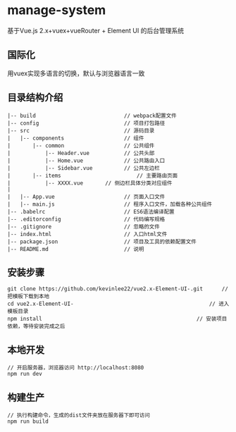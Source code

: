 # manage-system #
基于Vue.js 2.x+vuex+vueRouter + Element UI 的后台管理系统
## 国际化
用vuex实现多语言的切换，默认与浏览器语言一致

## 目录结构介绍 ##

	|-- build                            // webpack配置文件
	|-- config                           // 项目打包路径
	|-- src                              // 源码目录
	|   |-- components                   // 组件
	|       |-- common                   // 公共组件
	|           |-- Header.vue           // 公共头部
	|           |-- Home.vue           	 // 公共路由入口
	|           |-- Sidebar.vue          // 公共左边栏
	|		|-- items                   	 // 主要路由页面
	|           |-- XXXX.vue       // 侧边栏具体分类对应组件
	|           
	|   |-- App.vue                      // 页面入口文件
	|   |-- main.js                      // 程序入口文件，加载各种公共组件
	|-- .babelrc                         // ES6语法编译配置
	|-- .editorconfig                    // 代码编写规格
	|-- .gitignore                       // 忽略的文件
	|-- index.html                       // 入口html文件
	|-- package.json                     // 项目及工具的依赖配置文件
	|-- README.md                        // 说明


## 安装步骤 ##
	git clone https://github.com/kevinlee22/vue2.x-Element-UI-.git		// 把模板下载到本地
	cd vue2.x-Element-UI-											// 进入模板目录
	npm install													// 安装项目依赖，等待安装完成之后
## 本地开发 ##
	// 开启服务器，浏览器访问 http://localhost:8080
	npm run dev
## 构建生产 ##
	// 执行构建命令，生成的dist文件夹放在服务器下即可访问
	npm run build
 